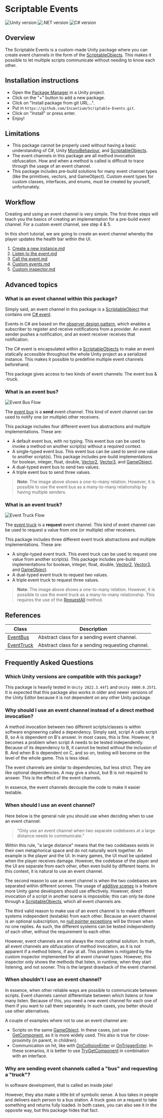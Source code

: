 # Scriptable Events

![Unity version](https://img.shields.io/badge/2022.3+-cccccc?logo=unity)
![.NET version](https://img.shields.io/badge/Standard_2.1-5027d5?logo=dotnet)
![C# version](https://custom-icon-badges.demolab.com/badge/9.0-67217a?logo=cshrp)

## Overview

The Scriptable Events is a custom-made Unity package where you can create event channels in the form of the
[ScriptableObjects](https://docs.unity3d.com/ScriptReference/ScriptableObject.html). This makes it possible to let 
multiple scripts communicate without needing to know each other.

## Installation instructions

- Open the [Package Manager](https://docs.unity3d.com/Manual/upm-ui.html) in a Unity project.
- Click on the "+" button to add a new package.
- Click on "Install package from git URL...".
- Put in `https://github.com/Incantium/Scriptable-Events.git`.
- Click on "Install" or press enter.
- Enjoy!

## Limitations

- This package cannot be properly used without having a basic understanding of C#, Unity
  [MonoBehaviour](https://docs.unity3d.com/6000.0/Documentation/ScriptReference/MonoBehaviour.html), and
  [ScriptableObjects](https://docs.unity3d.com/ScriptReference/ScriptableObject.html).
- The event channels in this package are all method invocation obfuscation. How and when a method is called is
  difficult to trace through the usage of an event channel. 
- This package includes pre-build solutions for many event channel types (like the primitives, vectors, and
  GameObject). Custom event types for custom classes, interfaces, and enums, must be created by yourself, unfortunately.

## Workflow

Creating and using an event channel is very simple. The first three steps will teach you the basics of creating an
implementation for a pre-build event channel. For a custom event channel, see step 4 & 5.

In this short tutorial, we are going to create an event channel whereby the player updates the health bar within the UI.

1. [Create a new instance.md](Documentation~/1.%20Create%20a%20new%20instance.md)
2. [Listen to the event.md](Documentation~/2.%20Listen%20to%20the%20event.md)
3. [Call the event.md](Documentation~/3.%20Call%20the%20event.md)
4. [Custom events.md](Documentation~/4.%20Custom%20events.md)
5. [Custom inspector.md](Documentation~/5.%20Custom%20inspector.md)

## Advanced topics

### What is an event channel within this package?

Simply said, an event channel in this package is a 
[ScriptableObject](https://docs.unity3d.com/ScriptReference/ScriptableObject.html) that contains one 
[C# event](https://learn.microsoft.com/en-us/dotnet/standard/events/).

Events in C# are based on the [observer design pattern](https://refactoring.guru/design-patterns/observer), which 
enables a subscriber to register and receive notifications from a provider. An event sender pushes a notification, and 
an event receiver receives that notification.

The C# event is encapsulated within a 
[ScriptableObjects](https://docs.unity3d.com/ScriptReference/ScriptableObject.html) to make an event statically 
accessible throughout the whole Unity project as a serialized instance. This makes it possible to predefine multiple
event channels beforehand.

This package gives access to two kinds of event channels: The event bus & -truck.

### What is an event bus?

![Event Bus Flow](Images~/Event%20Bus%20Flow.png)

The [event bus](API~/EventBus.md) is a **send** event channel. This kind of event channel can be used to notify one 
(or multiple) other receivers. 

This package includes four different event bus abstractions and multiple implementations. These are:

- A default event bus, with no typing. This event bus can be used to invoke a method on another script(s) without a 
  required context.
- A single-typed event bus. This event bus can be used to send one value to another script(s). This package includes
  pre-build implementations for boolean, integer, float, double, 
  [Vector2](https://docs.unity3d.com/6000.0/Documentation/ScriptReference/Vector2.html), 
  [Vector3](https://docs.unity3d.com/6000.0/Documentation/ScriptReference/Vector3.html), and
  [GameObject](https://docs.unity3d.com/6000.0/Documentation/ScriptReference/GameObject.html). 
- A dual-typed event bus to send two values.
- A triple event bus to send three values.

> **Note**: The image above shows a one-to-many relation. However, it is possible to use the event bus as a many-to-many
> relationship by having multiple senders.

### What is an event truck?

![Event Truck Flow](Images~/Event%20Truck%20Flow.png)

The [event truck](API~/EventTruck.md) is a **request** event channel. This kind of event channel can be used to request
a value from one (or multiple) other receivers.

This package includes three different event truck abstractions and multiple implementations. These are:

- A single-typed event truck. This event truck can be used to request one value from another script(s). This package 
  includes pre-build implementations for boolean, integer, float, double,
  [Vector2](https://docs.unity3d.com/6000.0/Documentation/ScriptReference/Vector2.html),
  [Vector3](https://docs.unity3d.com/6000.0/Documentation/ScriptReference/Vector3.html), and
  [GameObject](https://docs.unity3d.com/6000.0/Documentation/ScriptReference/GameObject.html).
- A dual-typed event truck to request two values.
- A triple event truck to request three values.

> **Note**: The image above shows a one-to-many relation. However, it is possible to use the event truck as a 
> many-to-many relationship. This requires the use of the [RequestAll](API~/EventTruck.md) method.

## References

| Class                                        | Description                                                 |
|----------------------------------------------|-------------------------------------------------------------|
| [EventBus](API~/EventBus.md)                 | Abstract class for a sending event channel.                 |
| [EventTruck](API~/EventTruck.md)             | Abstract class for a sending requesting channel.            |

## Frequently Asked Questions

### Which Unity versions are compatible with this package?

This package is heavily tested in `Unity 2022.3.44f1` and `Unity 6000.0.25f1`. It is expected that this package also
works in older and newer versions of the Unity Editor because it is not dependent on any other Unity package.

### Why should I use an event channel instead of a direct method invocation?

A method invocation between two different scripts/classes is within software engineering called a dependency. Simply 
said, script A calls script B, so A is dependent on B's answer. In most cases, this is fine. However, it becomes a 
problem when script A needs to be tested independently. Because of its dependency to B, it cannot be tested without the 
inclusion of B. And when B is dependent on C, and so on, testing will become on the level of the whole game. This is
less ideal.

The event channels are similar to dependencies, but less strict. They are like optional dependencies. A may give a 
shout, but B is not required to answer. This is the effect of the event channels.

In essence, the event channels decouple the code to make it easier testable.

### When should I use an event channel?

Here below is the general rule you should use when deciding when to use an event channel:

> "Only use an event channel when two separate codebases at a large distance needs to communicate."

Within this rule, "a large distance" means that the two codebases exists in their own metaphorical space and do not 
naturally work together. An example is the player and the UI. In many games, the UI must be updated when the player 
receives damage. However, the codebase of the player and the UI are separate from each other, often even build by 
different teams. In this context, it is natural to use an event channel.

The second reason to use an event channel is when the two codebases are separated within different scenes. The usage of
[additive scenes](https://docs.unity3d.com/6000.0/Documentation/ScriptReference/SceneManagement.LoadSceneMode.Additive.html)
is a feature more Unity game developers should use effectively. However, direct invocation of a script in another scene 
is impossible; this can only be done through a 
[ScriptableObjects](https://docs.unity3d.com/ScriptReference/ScriptableObject.html), which all event channels are. 

The third valid reason to make use of an event channel is to make different systems independent (testable) from each 
other. Because an event channel is an optional subscription, no 
[null pointer exceptions](https://learn.microsoft.com/en-us/dotnet/api/system.nullreferenceexception?view=net-9.0) will 
be thrown when no one replies. As such, the different systems can be tested independently of each other, without the 
requirement to each other.

However, event channels are not always the most optimal solution. In truth, all event channels are obfuscation of 
method invocation, as it is not apparent if a method listens, if any at all. This problem is mitigated by the custom
inspector implemented for all event channel types. However, this inspector only shows the methods that listen, in
runtime, when they start listening, and not sooner. This is the largest drawback of the event channel.

### When shouldn't I use an event channel?

In essence, when other reliable ways are possible to communicate between scripts. Event channels cannot differentiate
between which listens or how many listen. Because of this, you need a new event channel for each one of them if you
want to call them separately. In such cases, you better should use other alternatives.

A couple of examples where not to use an event channel are:

- Scripts on the same [GameObject](https://docs.unity3d.com/6000.0/Documentation/ScriptReference/GameObject.html). In
  these cases, just use 
  [GetComponent](https://docs.unity3d.com/6000.0/Documentation/ScriptReference/GameObject.GetComponent.html), as it is
  more widely used. This also is true for close-proximity (in parent, in children).
- Communication on hit, like with 
  [OnCollisionEnter](https://docs.unity3d.com/6000.0/Documentation/ScriptReference/Collider.OnCollisionEnter.html) or
  [OnTriggerEnter](https://docs.unity3d.com/6000.0/Documentation/ScriptReference/Collider.OnTriggerEnter.html). In these
  scenarios, it is better to use 
  [TryGetComponent](https://docs.unity3d.com/6000.0/Documentation/ScriptReference/Component.TryGetComponent.html) in 
  combination with an interface.

### Why are sending event channels called a "bus" and requesting a "truck"?

In software development, that is called an inside joke!

However, they also make a little bit of symbolic sense. A bus takes in people and delivers each person to a bus station. 
A truck goes on a request to take something and returns fully loaded. In both cases, you can also see it in the opposite 
way, but this package hides that fact.
